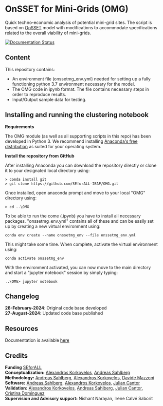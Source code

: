 # OnSSET for Mini-Grids (OMG)
Quick techno-economic analysis of potential mini-grid sites. The script is based on [OnSSET](http://www.onsset.org/) model with modifications to accommodate specifications related to the overall viability of mini-grids.

[![Documentation Status](https://readthedocs.org/projects/omg-userguide/badge/?version=latest)](https://omg-userguide.readthedocs.io/en/main/?badge=main)

## Content
This repository contains:
* An environment file (onssetmg_env.yml) needed for setting up a fully functioning python 3.7 environment necessary for the model.
* The OMG code in ipynb format. The file contains necessary steps in order to reproduce results.
* Input/Output sample data for testing.

## Installing and running the clustering notebook

**Requirements**

The OMG module (as well as all supporting scripts in this repo) has been developed in Python 3. We recommend installing [Anaconda's free distribution](https://www.anaconda.com/distribution/) as suited for your operating system. 

**Install the repository from GitHub**

After installing Anaconda you can download the repository directly or clone it to your designated local directory using:

```
> conda install git
> git clone https://github.com/SEforALL-IEAP/OMG.git
```
Once installed, open anaconda prompt and move to your local "OMG" directory using:
```
> cd ..\OMG
```

To be able to run the come (.ipynb) you have to install all necessary packages. "onssetmg_env.yml" contains all of these and can be easily set up by creating a new virtual environment using:

```
conda env create --name onssetmg_env --file onssetmg_env.yml
```

This might take some time. When complete, activate the virtual environment using:

```
conda activate onssetmg_env
```

With the environment activated, you can now move to the main directory and start a "jupyter notebook" session by simply typing:

```
..\OMG> jupyter notebook 
```

## Changelog
**28-February-2024**: Original code base developed <br />
**27-August-2024**: Updated code base published

## Resources
Documentation is available [here](https://omg-userguide.readthedocs.io/en/latest/?badge=latest)

## Credits

**Funding** [SEforALL](https://www.seforall.org/)<br />
**Conceptualization:** [Alexandros Korkovelos](https://github.com/akorkovelos), [Andreas Sahlberg](https://github.com/AndreasSahlberg)<br />
**Methodology:** [Andreas Sahlberg](https://github.com/AndreasSahlberg), [Alexandros Korkovelos](https://github.com/akorkovelos),  [Davide Mazzoni](https://github.com/davidemazzoni2) <br />
**Software:** [Andreas Sahlberg](https://github.com/AndreasSahlberg), [Alexandros Korkovelos](https://github.com/akorkovelos), [Julian Cantor](https://github.com/julcan7)<br />
**Validation:** [Alexandros Korkovelos](https://github.com/akorkovelos), [Andreas Sahlberg](https://github.com/AndreasSahlberg), [Julian Cantor](https://github.com/julcan7), [Cristina Dominguez](https://github.com/cristinadomher) <br />
**Supervision and Advisory support:** Nishant Narayan, Irene Calvé Saborit <br />
